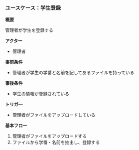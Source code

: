 ### ユースケース：学生登録

**概要**

管理者が学生を登録する

**アクター**

- 管理者

**事前条件**

- 管理者が学生の学番と名前を記してあるファイルを持っている

**事後条件**

- 学生の情報が登録されている

**トリガ―**

- 管理者がファイルをアップロードしている

**基本フロー**

1. 管理者がファイルをアップロードする
2. ファイルから学番・名前を抽出し、登録する
